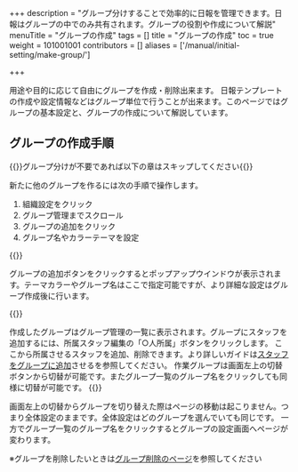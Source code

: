 +++
description = "グループ分けすることで効率的に日報を管理できます。日報はグループの中でのみ共有されます。グループの役割や作成について解説"
menuTitle = "グループの作成"
tags = []
title = "グループの作成"
toc = true
weight = 101001001
contributors = []
aliases = ['/manual/initial-setting/make-group/']

+++

用途や目的に応じて自由にグループを作成・削除出来ます。
日報テンプレートの作成や設定情報などはグループ単位で行うことが出来ます。このページではグループの基本設定と、グループの作成について解説しています。

## グループの作成手順

{{<alice pos="right" icon="ok">}}グループ分けが不要であれば以下の章はスキップしてください{{</alice>}}

新たに他のグループを作るには次の手順で操作します。

1. 組織設定をクリック
1. グループ管理までスクロール
1. グループの追加をクリック
1. グループ名やカラーテーマを設定

{{<appscreen filename="addgroup" title="グループの新規作成を行うには組織設定＞グループ管理＞グループの追加の順にクリックします"  >}}

グループの追加ボタンをクリックするとポップアップウインドウが表示されます。テーマカラーやグループ名はここで指定可能ですが、より詳細な設定はグループ作成後に行います。

{{<appscreen filename="makegroup" title="グループの作成画面がポップアップで表示される。設定はあとから変更可能のため暫定値でも良い"  >}}

作成したグループはグループ管理の一覧に表示されます。グループにスタッフを追加するには、所属スタッフ編集の「○人所属」ボタンをクリックします。
ここから所属させるスタッフを追加、削除できます。より詳しいガイドは[スタッフをグループに追加](/docs/manual/initial-setting/staff/manage/)させるを参照してください。
作業グループは画面左上の切替ボタンから切替が可能です。またグループ一覧のグループ名をクリックしても同様に切替が可能です。
{{<appscreen filename="switch-group" title="グループ一覧から作業するグループを選んで切替します"  >}}

画面左上の切替からグループを切り替えた際はページの移動は起こりません。つまり全体設定のままです。全体設定はどのグループを選んでいても同じです。
一方でグループ一覧のグループ名をクリックするとグループの設定画面へページが変わります。

※グループを削除したいときは[グループ削除のページ](/docs/manual/remove/group/)を参照してください
